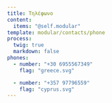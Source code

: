 ```yaml
---
title: Τηλέφωνο
content:
  items: "@self.modular"
template: modular/contacts/phone
process:
  twig: true
  markdown: false
phones:
  - number: "+30 6955567349"
    flag: "greece.svg"

  - number: "+357 97796559"
    flag: "cyprus.svg"
---
```

